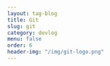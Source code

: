 ```yaml
---
layout: tag-blog
title: Git
slug: git
category: devlog
menu: false
order: 6
header-img: "/img/git-logo.png"
---
```

